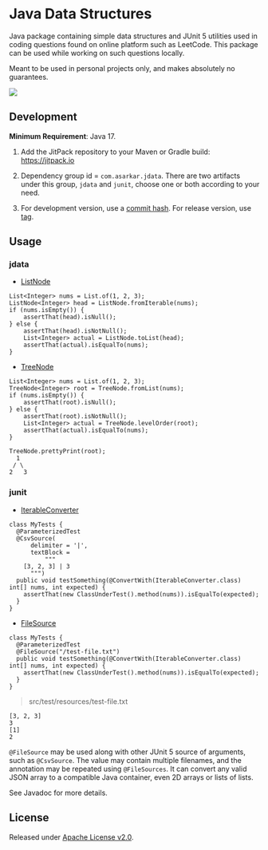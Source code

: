 # Java Data Structures
Java package containing simple data structures and JUnit 5 utilities used in coding questions 
found on online platform such as LeetCode. This package can be used while working on such
questions locally.

Meant to be used in personal projects only, and makes absolutely no guarantees.

[![](https://github.com/asarkar/jdata/workflows/CI/badge.svg)](https://github.com/asarkar/jdata/actions)

## Development

**Minimum Requirement**: Java 17.

1. Add the JitPack repository to your Maven or Gradle build:
   https://jitpack.io

2. Dependency group id = `com.asarkar.jdata`. There are two artifacts under this group,
   `jdata` and `junit`, choose one or both according to your need.

3. For development version, use a [commit hash](https://github.com/asarkar/jdata/commits/).
   For release version, use [tag](https://github.com/asarkar/jdata/tags).

## Usage

### jdata

* [ListNode](jdata/src/main/java/com/asarkar/data/ListNode.java)

```
List<Integer> nums = List.of(1, 2, 3);
ListNode<Integer> head = ListNode.fromIterable(nums);
if (nums.isEmpty()) {
    assertThat(head).isNull();
} else {
    assertThat(head).isNotNull();
    List<Integer> actual = ListNode.toList(head);
    assertThat(actual).isEqualTo(nums);
}
```
* [TreeNode](jdata/src/main/java/com/asarkar/data/TreeNode.java)

```
List<Integer> nums = List.of(1, 2, 3);
TreeNode<Integer> root = TreeNode.fromList(nums);
if (nums.isEmpty()) {
    assertThat(root).isNull();
} else {
    assertThat(root).isNotNull();
    List<Integer> actual = TreeNode.levelOrder(root);
    assertThat(actual).isEqualTo(nums);
}

TreeNode.prettyPrint(root);
  1
 / \
2   3
```

### junit

* [IterableConverter](junit/src/main/java/com/asarkar/junit/IterableConverter.java)

```
class MyTests {
  @ParameterizedTest
  @CsvSource(
      delimiter = '|',
      textBlock =
          """
    [3, 2, 3] | 3
      """)
  public void testSomething(@ConvertWith(IterableConverter.class) int[] nums, int expected) {
    assertThat(new ClassUnderTest().method(nums)).isEqualTo(expected);
  }
}
```

* [FileSource](junit/src/main/java/com/asarkar/junit/FileSource.java)

```
class MyTests {
  @ParameterizedTest
  @FileSource("/test-file.txt")
  public void testSomething(@ConvertWith(IterableConverter.class) int[] nums, int expected) {
    assertThat(new ClassUnderTest().method(nums)).isEqualTo(expected);
  }
}
```

> src/test/resources/test-file.txt

```
[3, 2, 3]
3
[1]
2
```

`@FileSource` may be used along with other JUnit 5 source of arguments, such as `@CsvSource`.
The value may contain multiple filenames, and the annotation may be repeated using `@FileSources`.
It can convert any valid JSON array to a compatible Java container, even 2D arrays or lists of lists.

See Javadoc for more details.

## License

Released under [Apache License v2.0](LICENSE).
